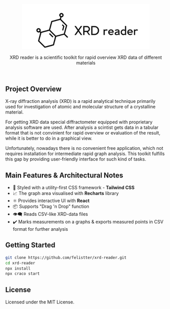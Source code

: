 <p align="center">
  <a href="#">
    <img src="assets/XRD.jpg" alt="XRD reader" width="400" />
  </a>
</p>

<p align="center">
XRD reader is a scientific toolkit for rapid overview XRD data of different materials</p>
<br>

## Project Overview

X-ray diffraction analysis (XRD) is a rapid analytical technique primarily used for investigation of atomic and molecular structure of a crystalline material.

For getting XRD data special diffractometer equipped with proprietary analysis software are used. After analysis a scintist gets data in a tabular format that is not convinient for rapid overview or evaluation of the result, while it is better to do in a graphical view. 

Unfortunately, nowadays there is no convenient free application, which not requires installation for intermediate rapid graph analysis. This toolkit fulfills this gap by providing user-friendly interface for such kind of tasks.

## Main Features & Architectural Notes

- :art: Styled with a utility-first CSS framework - **Tailwind CSS**
- :chart_with_upwards_trend: The graph area visualised with **Recharts** library 
- :atom_symbol: Provides interactive UI with **React**
- :package: Supports "Drag 'n Drop" function
- :eye_speech_bubble: Reads CSV-like XRD-data files
- :heavy_check_mark: Marks measurements on a graphs & exports measured points in CSV format for further analysis


## Getting Started

```bash
git clone https://github.com/felistter/xrd-reader.git
cd xrd-reader 
npx install
npx craco start
```

## License

Licensed under the MIT License.


